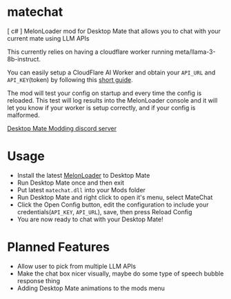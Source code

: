 # matechat
[ c# ] MelonLoader mod for Desktop Mate that allows you to chat with your current mate using LLM APIs

This currently relies on having a cloudflare worker running meta/llama-3-8b-instruct. 

You can easily setup a CloudFlare AI Worker and obtain your `API_URL` and `API_KEY`(token) by following this [short guide](https://developers.cloudflare.com/workers-ai/get-started/rest-api/).

The mod will test your config on startup and every time the config is reloaded. This test will log results into the MelonLoader console and it will let you know if your worker is setup correctly, and if your config is malformed.

[Desktop Mate Modding discord server](https://discord.gg/Xu7pEU24kw)

# Usage
- Install the latest [MelonLoader](https://github.com/LavaGang/MelonLoader/) to Desktop Mate
- Run Desktop Mate once and then exit
- Put latest `matechat.dll` into your Mods folder
- Run Desktop Mate and right click to open it's menu, select MateChat
- Click the Open Config button, edit the configuration to include your credentials(`API_KEY`, `API_URL`), save, then press Reload Config
- You are now ready to chat with your Desktop Mate!

# Planned Features
- Allow user to pick from multiple LLM APIs
- Make the chat box nicer visually, maybe do some type of speech bubble response thing
- Adding Desktop Mate animations to the mods menu
